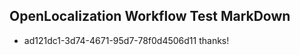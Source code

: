 ## OpenLocalization Workflow Test MarkDown
* ad121dc1-3d74-4671-95d7-78f0d4506d11 thanks!

<!--HONumber=Jul16_HO3-->


